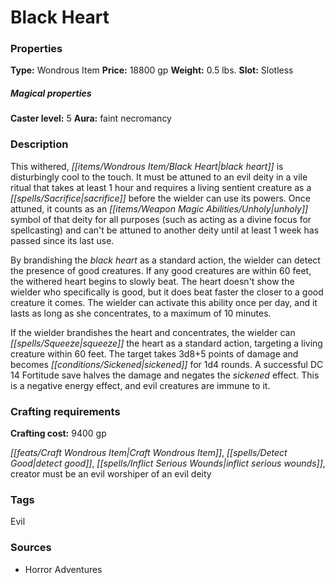 ﻿---
Title: "Black Heart"
Type: "Wondrous Item"
Price: "18800 gp"
Weight: "0.5 lbs."
Slot: "Slotless"
Caster level: "5"
Aura: "faint necromancy"
Description: |
  "This withered, black heart is disturbingly cool to the touch. It must be attuned to an evil deity in a vile ritual that takes at least 1 hour and requires a living sentient creature as a sacrifice before the wielder can use its powers. Once attuned, it counts as an unholy symbol of that deity for all purposes (such as acting as a divine focus for spellcasting) and can't be attuned to another deity until at least 1 week has passed since its last use.
  By brandishing the _black heart_ as a standard action, the wielder can detect the presence of good creatures. If any good creatures are within 60 feet, the withered heart begins to slowly beat. The heart doesn't show the wielder who specifically is good, but it does beat faster the closer to a good creature it comes. The wielder can activate this ability once per day, and it lasts as long as she concentrates, to a maximum of 10 minutes.
  If the wielder brandishes the heart and concentrates, the wielder can squeeze the heart as a standard action, targeting a living creature within 60 feet. The target takes 3d8+5 points of damage and becomes sickened for 1d4 rounds. A successful DC 14 Fortitude save halves the damage and negates the sickened effect. This is a negative energy effect, and evil creatures are immune to it."
Crafting cost: "9400 gp"
Sources: "['Horror Adventures']"
---

# Black Heart

### Properties

**Type:** Wondrous Item **Price:** 18800 gp **Weight:** 0.5 lbs. **Slot:** Slotless

##### Magical properties

**Caster level:** 5 **Aura:** faint necromancy

### Description

This withered, _[[items/Wondrous Item/Black Heart|black heart]]_ is disturbingly cool to the touch. It must be attuned to an evil deity in a vile ritual that takes at least 1 hour and requires a living sentient creature as a _[[spells/Sacrifice|sacrifice]]_ before the wielder can use its powers. Once attuned, it counts as an _[[items/Weapon Magic Abilities/Unholy|unholy]]_ symbol of that deity for all purposes (such as acting as a divine focus for spellcasting) and can't be attuned to another deity until at least 1 week has passed since its last use.

By brandishing the _black heart_ as a standard action, the wielder can detect the presence of good creatures. If any good creatures are within 60 feet, the withered heart begins to slowly beat. The heart doesn't show the wielder who specifically is good, but it does beat faster the closer to a good creature it comes. The wielder can activate this ability once per day, and it lasts as long as she concentrates, to a maximum of 10 minutes.

If the wielder brandishes the heart and concentrates, the wielder can _[[spells/Squeeze|squeeze]]_ the heart as a standard action, targeting a living creature within 60 feet. The target takes 3d8+5 points of damage and becomes _[[conditions/Sickened|sickened]]_ for 1d4 rounds. A successful DC 14 Fortitude save halves the damage and negates the _sickened_ effect. This is a negative energy effect, and evil creatures are immune to it.

### Crafting requirements

**Crafting cost:** 9400 gp

_[[feats/Craft Wondrous Item|Craft Wondrous Item]]_, _[[spells/Detect Good|detect good]]_, _[[spells/Inflict Serious Wounds|inflict serious wounds]]_, creator must be an evil worshiper of an evil deity

### Tags

Evil

### Sources

* Horror Adventures